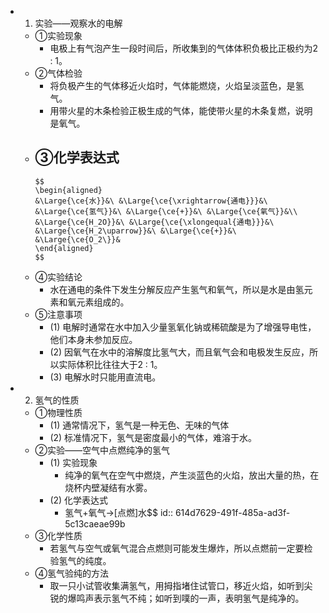 -
  1. 实验——观察水的电解
	- ①实验现象
		- 电极上有气泡产生一段时间后，所收集到的气体体积负极比正极约为2 : 1。
	- ②气体检验
		- 将负极产生的气体移近火焰时，气体能燃烧，火焰呈淡蓝色，是氢气。
		- 用带火星的木条检验正极生成的气体，能使带火星的木条复燃，说明是氧气。
	- ③化学表达式
		-
		  $$
		  \begin{aligned}
		  &\Large{\ce{水}}&\ &\Large{\ce{\xrightarrow{通电}}}&\ &\Large{\ce{氢气}}&\ &\Large{\ce{+}}&\ &\Large{\ce{氧气}}&\\
		  &\Large{\ce{H_2O}}&\ &\Large{\ce{\xlongequal{通电}}}&\ &\Large{\ce{H_2\uparrow}}&\ &\Large{\ce{+}}&\ &\Large{\ce{O_2\}}&
		  \end{aligned}
		  $$
	- ④实验结论
		- 水在通电的条件下发生分解反应产生氢气和氧气，所以是水是由氢元素和氧元素组成的。
	- ⑤注意事项
		- (1) 电解时通常在水中加入少量氢氧化钠或稀硫酸是为了增强导电性，他们本身未参加反应。
		- (2) 因氧气在水中的溶解度比氢气大，而且氧气会和电极发生反应，所以实际体积比往往大于2 : 1。
		- (3) 电解水时只能用直流电。
-
  2. 氢气的性质
	- ①物理性质
		- (1) 通常情况下，氢气是一种无色、无味的气体
		- (2) 标准情况下，氢气是密度最小的气体，难溶于水。
	- ②实验——空气中点燃纯净的氢气
		- (1) 实验现象
			- 纯净的氧气在空气中燃烧，产生淡蓝色的火焰，放出大量的热，在烧杯内壁凝结有水雾。
		- (2) 化学表达式
			- 氢气+氧气->[点燃]水$$
			  id:: 614d7629-491f-485a-ad3f-5c13caeae99b
	- ③化学性质
		- 若氢气与空气或氧气混合点燃则可能发生爆炸，所以点燃前一定要检验氢气的纯度。
	- ④氢气验纯的方法
		- 取一只小试管收集满氢气，用拇指堵住试管口，移近火焰，如听到尖锐的爆鸣声表示氢气不纯；如听到噗的一声，表明氢气是纯净的。